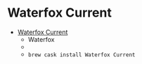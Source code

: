 # Waterfox Current
- [Waterfox Current](https://www.waterfox.net/)
  -   Waterfox
  - 
  - `brew cask install Waterfox Current`

